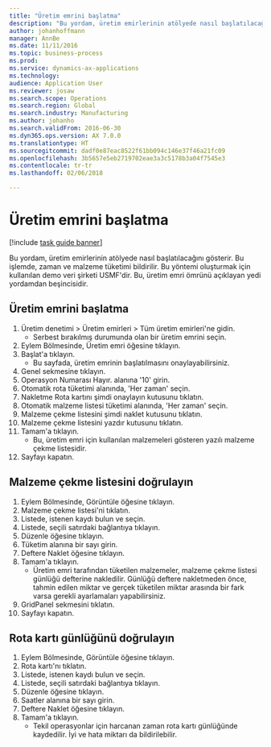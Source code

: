 ```yaml
---
title: "Üretim emrini başlatma"
description: "Bu yordam, üretim emirlerinin atölyede nasıl başlatılacağını gösterir."
author: johanhoffmann
manager: AnnBe
ms.date: 11/11/2016
ms.topic: business-process
ms.prod: 
ms.service: dynamics-ax-applications
ms.technology: 
audience: Application User
ms.reviewer: josaw
ms.search.scope: Operations
ms.search.region: Global
ms.search.industry: Manufacturing
ms.author: johanho
ms.search.validFrom: 2016-06-30
ms.dyn365.ops.version: AX 7.0.0
ms.translationtype: HT
ms.sourcegitcommit: dadf0e87eac8522f61bb094c146e37f46a21fc09
ms.openlocfilehash: 3b5657e5eb2719702eae3a3c5178b3a04f7545e3
ms.contentlocale: tr-tr
ms.lasthandoff: 02/06/2018

---
```

# <a name="start-a-production-order"></a>Üretim emrini başlatma

[!include [task guide banner](../../includes/task-guide-banner.md)]

Bu yordam, üretim emirlerinin atölyede nasıl başlatılacağını gösterir. Bu işlemde, zaman ve malzeme tüketimi bildirilir. Bu yöntemi oluşturmak için kullanılan demo veri şirketi USMF'dir. Bu, üretim emri ömrünü açıklayan yedi yordamdan beşincisidir.


## <a name="start-a-production-order"></a>Üretim emrini başlatma
1. Üretim denetimi > Üretim emirleri > Tüm üretim emirleri'ne gidin.
    * Serbest bırakılmış durumunda olan bir üretim emrini seçin.  
2. Eylem Bölmesinde, Üretim emri öğesine tıklayın.
3. Başlat'a tıklayın.
    * Bu sayfada, üretim emrinin başlatılmasını onaylayabilirsiniz.  
4. Genel sekmesine tıklayın.
5. Operasyon Numarası Hayır. alanına '10' girin.
6. Otomatik rota tüketimi alanında, 'Her zaman' seçin.
7. Nakletme Rota kartını şimdi onaylayın kutusunu tıklatın.
8. Otomatik malzeme listesi tüketimi alanında, 'Her zaman' seçin.
9. Malzeme çekme listesini şimdi naklet kutusunu tıklatın.
10. Malzeme çekme listesini yazdır kutusunu tıklatın.
11. Tamam'a tıklayın.
    * Bu, üretim emri için kullanılan malzemeleri gösteren yazılı malzeme çekme listesidir.  
12. Sayfayı kapatın.

## <a name="validate-the-picking-list"></a>Malzeme çekme listesini doğrulayın
1. Eylem Bölmesinde, Görüntüle öğesine tıklayın.
2. Malzeme çekme listesi'ni tıklatın.
3. Listede, istenen kaydı bulun ve seçin.
4. Listede, seçili satırdaki bağlantıya tıklayın.
5. Düzenle öğesine tıklayın.
6. Tüketim alanına bir sayı girin.
7. Deftere Naklet öğesine tıklayın.
8. Tamam'a tıklayın.
    * Üretim emri tarafından tüketilen malzemeler, malzeme çekme listesi günlüğü defterine nakledilir. Günlüğü deftere nakletmeden önce, tahmin edilen miktar ve gerçek tüketilen miktar arasında bir fark varsa gerekli ayarlamaları yapabilirsiniz.  
9. GridPanel sekmesini tıklatın.
10. Sayfayı kapatın.

## <a name="verify-the-route-card-journal"></a>Rota kartı günlüğünü doğrulayın
1. Eylem Bölmesinde, Görüntüle öğesine tıklayın.
2. Rota kartı'nı tıklatın.
3. Listede, istenen kaydı bulun ve seçin.
4. Listede, seçili satırdaki bağlantıya tıklayın.
5. Düzenle öğesine tıklayın.
6. Saatler alanına bir sayı girin.
7. Deftere Naklet öğesine tıklayın.
8. Tamam'a tıklayın.
    * Tekil operasyonlar için harcanan zaman rota kartı günlüğünde kaydedilir. İyi ve hata miktarı da bildirilebilir.  

